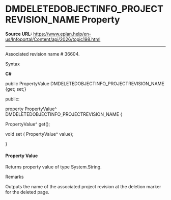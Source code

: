# DMDELETEDOBJECTINFO_PROJECTREVISION_NAME Property

**Source URL:** https://www.eplan.help/en-us/Infoportal/Content/api/2026/topic198.html

---

Associated revision name # 36604.

Syntax

**C#**



public PropertyValue DMDELETEDOBJECTINFO_PROJECTREVISION_NAME {get; set;}

public:

property PropertyValue^ DMDELETEDOBJECTINFO_PROJECTREVISION_NAME {

   PropertyValue^ get();

   void set (    PropertyValue^ value);

}


#### Property Value

Returns property value of type System.String.

Remarks

Outputs the name of the associated project revision at the deletion marker for the deleted page.
